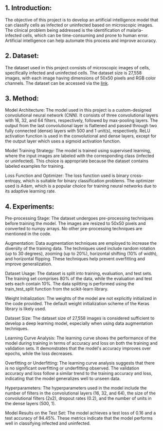 ## 1.	Introduction:

  The objective of this project is to develop an artificial intelligence model that can classify cells as infected or uninfected based on microscopic images. The clinical problem being addressed is the identification of malaria-infected cells, which can be time-consuming and prone to human error. Artificial intelligence can help automate this process and improve accuracy.


## 2.	Dataset:

  The dataset used in this project consists of microscopic images of cells, specifically infected and uninfected cells. The dataset size is 27,558 images, with each image having dimensions of 50x50 pixels and RGB color channels. The dataset can be accessed via the [link](https://www.kaggle.com/datasets/iarunava/cell-images-for-detecting-malaria).

## 3.	Method:


  Model Architecture: The model used in this project is a custom-designed convolutional neural network (CNN). It consists of three convolutional layers with 16, 32, and 64 filters, respectively, followed by max-pooling layers. The output from the last convolutional layer is flattened and passed through two fully connected (dense) layers with 500 and 1 unit(s), respectively. ReLU activation function is used in the convolutional and dense layers, except for the output layer which uses a sigmoid activation function.

  Model Training Strategy: The model is trained using supervised learning, where the input images are labeled with the corresponding class (infected or uninfected). This choice is appropriate because the dataset contains labeled examples for training.

  Loss Function and Optimizer: The loss function used is binary cross-entropy, which is suitable for binary classification problems. The optimizer used is Adam, which is a popular choice for training neural networks due to its adaptive learning rate.


## 4.	Experiments:

  Pre-processing Stage: The dataset undergoes pre-processing techniques before training the model. The images are resized to 50x50 pixels and converted to numpy arrays. No other pre-processing techniques are mentioned in the code.

  Augmentation: Data augmentation techniques are employed to increase the diversity of the training data. The techniques used include random rotation (up to 30 degrees), zooming (up to 20%), horizontal shifting (10% of width), and horizontal flipping. These techniques help prevent overfitting and improve generalization.

  Dataset Usage: The dataset is split into training, evaluation, and test sets. The training set comprises 80% of the data, while the evaluation and test sets each contain 10%. The data splitting is performed using the train_test_split function from the scikit-learn library.

  Weight Initialization: The weights of the model are not explicitly initialized in the code provided. The default weight initialization scheme of the Keras library is likely used.

  Dataset Size: The dataset size of 27,558 images is considered sufficient to develop a deep learning model, especially when using data augmentation techniques.

  Learning Curve Analysis: The learning curve shows the performance of the model during training in terms of accuracy and loss on both the training and validation sets. It demonstrates that the model's accuracy improves over epochs, while the loss decreases.

  Overfitting or Underfitting: The learning curve analysis suggests that there is no significant overfitting or underfitting observed. The validation accuracy and loss follow a similar trend to the training accuracy and loss, indicating that the model generalizes well to unseen data.

  Hyperparameters: The hyperparameters used in the model include the number of filters in the convolutional layers (16, 32, and 64), the size of the convolutional filters (2x2), dropout rates (0.2), and the number of units in the dense layers (500, 1).

  Model Results on the Test Set: The model achieves a test loss of 0.16 and a test accuracy of 94.45%. These metrics indicate that the model performs well in classifying infected and uninfected.
